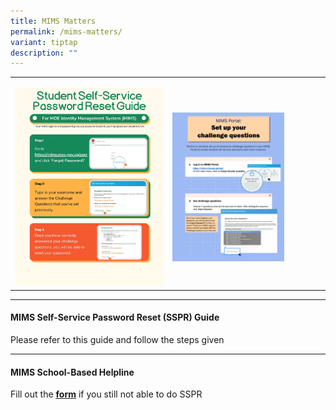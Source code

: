```yaml
---
title: MIMS Matters
permalink: /mims-matters/
variant: tiptap
description: ""
---
```

<table style="minWidth: 50px">
<colgroup>
<col>
<col>
</colgroup>
<tbody>
<tr>
<td rowspan="1" colspan="1">
<p></p>
<div class="isomer-image-wrapper">
<img style="width: 100%" height="auto" width="100%" alt="" src="/images/SSPR_Reset_Password.jpg">
</div>
</td>
<td rowspan="1" colspan="1">
<p></p>
<div class="isomer-image-wrapper">
<img style="width: 75%;" height="auto" width="100%" alt="" src="/images/SSPR_Setup_Questions.jpg">
</div>
</td>
</tr>
</tbody>
</table>
<p></p>
<hr>
<h4>MIMS Self-Service Password Reset (SSPR) Guide</h4>
<p>Please refer to this guide and follow the steps given</p>
<hr>
<h4>MIMS School-Based Helpline</h4>
<p>Fill out the <strong><a href="https://go.gov.sg/frontier-formsg" rel="noopener noreferrer nofollow" target="_blank"><u>form</u></a></strong> if
you still not able to do SSPR</p>
<p></p>